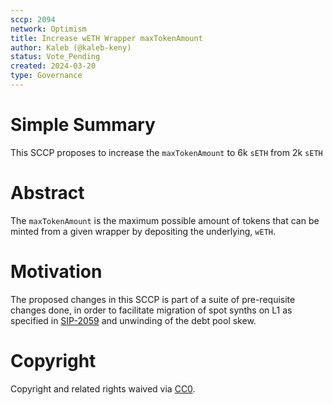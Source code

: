 ```yaml
---
sccp: 2094
network: Optimism
title: Increase wETH Wrapper maxTokenAmount
author: Kaleb (@kaleb-keny)
status: Vote_Pending
created: 2024-03-20
type: Governance
---
```


# Simple Summary

This SCCP proposes to increase the `maxTokenAmount` to 6k `sETH` from 2k `sETH` 

# Abstract

The `maxTokenAmount` is the maximum possible amount of tokens that can be minted from a given wrapper by depositing the underlying, `wETH`.

# Motivation

The proposed changes in this SCCP is part of a suite of pre-requisite changes done, in order to facilitate migration of spot synths on L1 as specified in [SIP-2059](https://sips.synthetix.io/sips/sip-2059/) and unwinding of the debt pool skew.

# Copyright

Copyright and related rights waived via [CC0](https://creativecommons.org/publicdomain/zero/1.0/).


